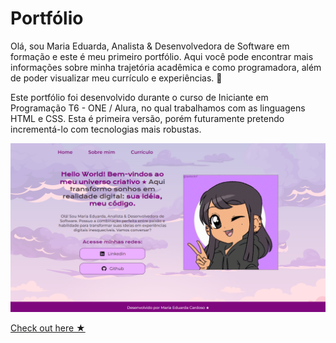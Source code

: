 # Portfólio
Olá, sou Maria Eduarda, Analista & Desenvolvedora de Software em formação e este é meu primeiro portfólio. Aqui você pode encontrar mais informações sobre minha trajetória acadêmica e como programadora, além de poder visualizar meu currículo e experiências. 💜

Este portfólio foi desenvolvido durante o curso de Iniciante em Programação T6 - ONE / Alura, no qual trabalhamos com as linguagens HTML e CSS. Esta é primeira versão, porém futuramente pretendo incrementá-lo com tecnologias mais robustas.

<img src="/assets/images/preview.png">

[Check out here ★](https://secret-number-game-one.vercel.app/)

